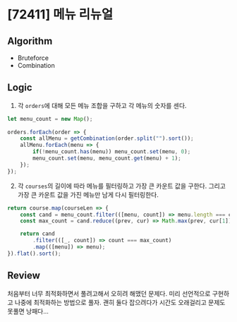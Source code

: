 # [72411] 메뉴 리뉴얼
## Algorithm
- Bruteforce
- Combination
## Logic
1. 각 `orders`에 대해 모든 메뉴 조합을 구하고 각 메뉴의 숫자를 센다.

```js
let menu_count = new Map();
    
orders.forEach(order => {
    const allMenu = getCombination(order.split("").sort());
    allMenu.forEach(menu => {
        if(!menu_count.has(menu)) menu_count.set(menu, 0);
        menu_count.set(menu, menu_count.get(menu) + 1);
    });
});
```

2. 각 `courses`의 길이에 따라 메뉴를 필터링하고 가장 큰 카운트 값을 구한다. 그리고 가장 큰 카운트 값을 가진 메뉴만 남게 다시 필터링한다.

```js
return course.map(courseLen => {
    const cand = menu_count.filter(([menu, count]) => menu.length === courseLen && count >= 2)
    const max_count = cand.reduce((prev, cur) => Math.max(prev, cur[1]), 0);

    return cand
        .filter(([_, count]) => count === max_count)
        .map(([menu]) => menu);
}).flat().sort();
```

## Review
처음부터 너무 최적화하면서 풀려고해서 오히려 해맸던 문제다. 미리 선언적으로 구현하고 나중에 최적화하는 방법으로 풀자.
괜히 둘다 잡으려다가 시간도 오래걸리고 문제도 못풀면 낭패다...